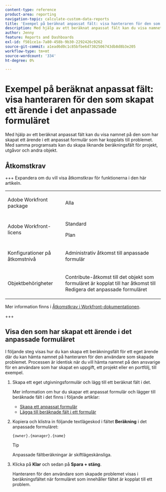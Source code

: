 ```yaml
---
content-type: reference
product-area: reporting
navigation-topic: calculate-custom-data-reports
title: 'Exempel på beräknat anpassat fält: visa hanteraren för den som skapat ett ärende i det anpassade formuläret'
description: Med hjälp av ett beräknat anpassat fält kan du visa namnet på den som har skapat ett ärende i ett anpassat formulär som har kopplats till problemet. Med samma programsats kan du skapa liknande beräkningsfält för projekt, utgåvor och andra objekt.
author: Jenny
feature: Reports and Dashboards
exl-id: f501ce1a-7a80-458b-9b30-2292426c9262
source-git-commit: a1ead6d0c1c85bfbe6d7302506743db8d8b3e205
workflow-type: tm+mt
source-wordcount: '334'
ht-degree: 0%

---
```


# Exempel på beräknat anpassat fält: visa hanteraren för den som skapat ett ärende i det anpassade formuläret

Med hjälp av ett beräknat anpassat fält kan du visa namnet på den som har skapat ett ärende i ett anpassat formulär som har kopplats till problemet. Med samma programsats kan du skapa liknande beräkningsfält för projekt, utgåvor och andra objekt.

<!--outdated link: 
>[!TIP]
>
>For information about additional custom text mode examples from other customers, follow the [Text Mode Reporting](https://one.workfront.com/s/topic/0TO0z000000cdHmGAI/text-mode-reporting?tabset-21363=3) topic on our Community site.
-->

## Åtkomstkrav

+++ Expandera om du vill visa åtkomstkrav för funktionerna i den här artikeln.

<table style="table-layout:auto"> 
 <col> 
 <col> 
 <tbody> 
  <tr> 
   <td> <p>Adobe Workfront package</p> </td> 
   <td><p>Alla</p></td> 
  </tr> 
  <tr> 
   <td> <p>Adobe Workfront-licens</p> </td> 
   <td>
      <p>Standard</p>
      <p>Plan</p></td>
  </tr> 
  <tr> 
   <td><p>Konfigurationer på åtkomstnivå</p></td> 
   <td> <p>Administrativ åtkomst till anpassade formulär</p> </td> 
  </tr> 
  <tr> 
   <td> <p>Objektbehörigheter</p> </td> 
   <td> <p>Contribute-åtkomst till det objekt som formuläret är kopplat till har åtkomst till Redigera det anpassade formuläret</p></td> 
  </tr> 
 </tbody> 
</table>

Mer information finns i [Åtkomstkrav i Workfront-dokumentationen](/help/quicksilver/administration-and-setup/add-users/access-levels-and-object-permissions/access-level-requirements-in-documentation.md).

+++

## Visa den som har skapat ett ärende i det anpassade formuläret

I följande steg visas hur du kan skapa ett beräkningsfält för ett eget ärende där du kan hämta namnet på hanteraren för den användare som skapade problemet. Processen är identisk när du vill hämta namnet på den ansvarige för en användare som har skapat en uppgift, ett projekt eller en portfölj, till exempel.

1. Skapa ett eget utgivningsformulär och lägg till ett beräknat fält i det.

   Mer information om hur du skapar ett anpassat formulär och lägger till beräknade fält i det finns i följande artiklar:

   * [Skapa ett anpassat formulär](/help/quicksilver/administration-and-setup/customize-workfront/create-manage-custom-forms/form-designer/design-a-form/design-a-form.md)
   * [Lägga till beräknade fält i ett formulär](/help/quicksilver/administration-and-setup/customize-workfront/create-manage-custom-forms/form-designer/design-a-form/add-a-calculated-field.md)

1. Kopiera och klistra in följande textlägeskod i fältet **Beräkning** i det anpassade formuläret:

   ```
   {owner}.{manager}.{name}
   ```

   >[!TIP]
   >
   >Anpassade fältberäkningar är skiftlägeskänsliga.

1. Klicka på **Klar** och sedan på **Spara + stäng**.

   Hanteraren för den användare som skapade problemet visas i beräkningsfältet när formuläret som innehåller fältet är kopplat till ett problem.
